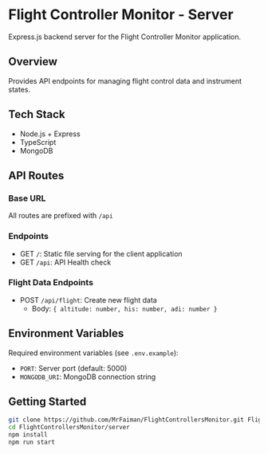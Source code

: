 # Flight Controller Monitor - Server

Express.js backend server for the Flight Controller Monitor application.

## Overview

Provides API endpoints for managing flight control data and instrument states.

## Tech Stack
- Node.js + Express
- TypeScript
- MongoDB

## API Routes

### Base URL
All routes are prefixed with `/api`

### Endpoints
- GET `/`: Static file serving for the client application
- GET `/api`: API Health check

### Flight Data Endpoints
- POST `/api/flight`: Create new flight data
  - Body: `{ altitude: number, his: number, adi: number }`

## Environment Variables
Required environment variables (see `.env.example`):
- `PORT`: Server port (default: 5000)
- `MONGODB_URI`: MongoDB connection string

## Getting Started
```bash
git clone https://github.com/MrFaiman/FlightControllersMonitor.git FlightControllersMonitor
cd FlightControllersMonitor/server
npm install
npm run start
```